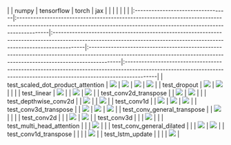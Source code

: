 |                                   | numpy                                                                                                                                                                  | tensorflow                                                                                                                                                             | torch                                                                                                                                                                  | jax                                                                                                                                                                    |
|                                   |                                                                                                                                                                        |                                                                                                                                                                        |                                                                                                                                                                        |                                                                                                                                                                        |
|:----------------------------------|:-----------------------------------------------------------------------------------------------------------------------------------------------------------------------|:-----------------------------------------------------------------------------------------------------------------------------------------------------------------------|:-----------------------------------------------------------------------------------------------------------------------------------------------------------------------|:-----------------------------------------------------------------------------------------------------------------------------------------------------------------------|
| test_scaled_dot_product_attention | <a href="https://github.com/unifyai/ivy/actions/runs/3595126046" rel="noopener noreferrer" target="_blank"><img src=https://img.shields.io/badge/-success-success></a> | <a href="https://github.com/unifyai/ivy/actions/runs/3601517543" rel="noopener noreferrer" target="_blank"><img src=https://img.shields.io/badge/-success-success></a> | <a href="https://github.com/unifyai/ivy/actions/runs/3601517543" rel="noopener noreferrer" target="_blank"><img src=https://img.shields.io/badge/-success-success></a> | <a href="https://github.com/unifyai/ivy/actions/runs/3601517543" rel="noopener noreferrer" target="_blank"><img src=https://img.shields.io/badge/-success-success></a> |
| test_dropout                      | <a href="https://github.com/unifyai/ivy/actions/runs/3594922544" rel="noopener noreferrer" target="_blank"><img src=https://img.shields.io/badge/-success-success></a> | <a href="https://github.com/unifyai/ivy/actions/runs/3594922544" rel="noopener noreferrer" target="_blank"><img src=https://img.shields.io/badge/-success-success></a> |                                                                                                                                                                        |                                                                                                                                                                        |
| test_linear                       | <a href="https://github.com/unifyai/ivy/actions/runs/3603814775" rel="noopener noreferrer" target="_blank"><img src=https://img.shields.io/badge/-failure-red></a>     |                                                                                                                                                                        | <a href="https://github.com/unifyai/ivy/actions/runs/3603814775" rel="noopener noreferrer" target="_blank"><img src=https://img.shields.io/badge/-failure-red></a>     | <a href="https://github.com/unifyai/ivy/actions/runs/3603814775" rel="noopener noreferrer" target="_blank"><img src=https://img.shields.io/badge/-failure-red></a>     |
| test_conv2d_transpose             |                                                                                                                                                                        | <a href="https://github.com/unifyai/ivy/actions/runs/3601517543" rel="noopener noreferrer" target="_blank"><img src=https://img.shields.io/badge/-success-success></a> | <a href="https://github.com/unifyai/ivy/actions/runs/3601517543" rel="noopener noreferrer" target="_blank"><img src=https://img.shields.io/badge/-success-success></a> |                                                                                                                                                                        |
| test_depthwise_conv2d             |                                                                                                                                                                        | <a href="https://github.com/unifyai/ivy/actions/runs/3601517543" rel="noopener noreferrer" target="_blank"><img src=https://img.shields.io/badge/-failure-red></a>     |                                                                                                                                                                        | <a href="https://github.com/unifyai/ivy/actions/runs/3601517543" rel="noopener noreferrer" target="_blank"><img src=https://img.shields.io/badge/-success-success></a> |
| test_conv1d                       |                                                                                                                                                                        | <a href="https://github.com/unifyai/ivy/actions/runs/3601517543" rel="noopener noreferrer" target="_blank"><img src=https://img.shields.io/badge/-success-success></a> | <a href="https://github.com/unifyai/ivy/actions/runs/3601517543" rel="noopener noreferrer" target="_blank"><img src=https://img.shields.io/badge/-success-success></a> | <a href="https://github.com/unifyai/ivy/actions/runs/3601517543" rel="noopener noreferrer" target="_blank"><img src=https://img.shields.io/badge/-success-success></a> |
| test_conv3d_transpose             |                                                                                                                                                                        | <a href="https://github.com/unifyai/ivy/actions/runs/3601517543" rel="noopener noreferrer" target="_blank"><img src=https://img.shields.io/badge/-failure-red></a>     | <a href="https://github.com/unifyai/ivy/actions/runs/3601517543" rel="noopener noreferrer" target="_blank"><img src=https://img.shields.io/badge/-failure-red></a>     | <a href="https://github.com/unifyai/ivy/actions/runs/3601517543" rel="noopener noreferrer" target="_blank"><img src=https://img.shields.io/badge/-success-success></a> |
| test_conv_general_transpose       |                                                                                                                                                                        | <a href="https://github.com/unifyai/ivy/actions/runs/3601517543" rel="noopener noreferrer" target="_blank"><img src=https://img.shields.io/badge/-success-success></a> |                                                                                                                                                                        |                                                                                                                                                                        |
| test_conv2d                       |                                                                                                                                                                        |                                                                                                                                                                        | <a href="https://github.com/unifyai/ivy/actions/runs/3601517543" rel="noopener noreferrer" target="_blank"><img src=https://img.shields.io/badge/-success-success></a> | <a href="https://github.com/unifyai/ivy/actions/runs/3601517543" rel="noopener noreferrer" target="_blank"><img src=https://img.shields.io/badge/-success-success></a> |
| test_conv3d                       |                                                                                                                                                                        |                                                                                                                                                                        | <a href="https://github.com/unifyai/ivy/actions/runs/3601517543" rel="noopener noreferrer" target="_blank"><img src=https://img.shields.io/badge/-success-success></a> |                                                                                                                                                                        |
| test_multi_head_attention         |                                                                                                                                                                        |                                                                                                                                                                        | <a href="https://github.com/unifyai/ivy/actions/runs/3595126046" rel="noopener noreferrer" target="_blank"><img src=https://img.shields.io/badge/-success-success></a> |                                                                                                                                                                        |
| test_conv_general_dilated         |                                                                                                                                                                        |                                                                                                                                                                        | <a href="https://github.com/unifyai/ivy/actions/runs/3601517543" rel="noopener noreferrer" target="_blank"><img src=https://img.shields.io/badge/-success-success></a> | <a href="https://github.com/unifyai/ivy/actions/runs/3601517543" rel="noopener noreferrer" target="_blank"><img src=https://img.shields.io/badge/-success-success></a> |
| test_conv1d_transpose             |                                                                                                                                                                        |                                                                                                                                                                        |                                                                                                                                                                        | <a href="https://github.com/unifyai/ivy/actions/runs/3601517543" rel="noopener noreferrer" target="_blank"><img src=https://img.shields.io/badge/-success-success></a> |
| test_lstm_update                  |                                                                                                                                                                        |                                                                                                                                                                        |                                                                                                                                                                        | <a href="https://github.com/unifyai/ivy/actions/runs/3601517543" rel="noopener noreferrer" target="_blank"><img src=https://img.shields.io/badge/-failure-red></a>     |